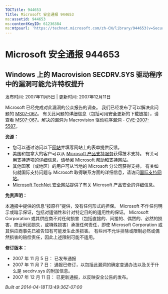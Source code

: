 ```yaml
---
TOCTitle: 944653
Title: Microsoft 安全通报 944653
ms:assetid: 944653
ms:contentKeyID: 61236384
ms:mtpsurl: 'https://technet.microsoft.com/zh-CN/library/944653(v=Security.10)'
---
```


Microsoft 安全通报 944653
=========================

Windows 上的 Macrovision SECDRV.SYS 驱动程序中的漏洞可能允许特权提升
--------------------------------------------------------------------

发布时间: 2007年11月5日 | 更新时间: 2007年12月11日

Microsoft 已经完成对此漏洞的公众报告的调查。 我们已经发布了可以解决此问题的 [MS07-067](http://technet.microsoft.com/security/bulletin/ms07-067)。 有关此问题的详细信息（包括可用安全更新的下载链接），请查看 [MS07-067](http://technet.microsoft.com/security/bulletin/ms07-067)。解决的漏洞为 Macrovision 驱动程序漏洞 - [CVE-2007-5587](http://www.cve.mitre.org/cgi-bin/cvename.cgi?name=cve-2007-5587)。

**资源：**

-   您可以通过访问以下[网站](https://support.microsoft.com/common/survey.aspx?scid=sw;en;1257&amp;showpage=1&amp;ws=technet&amp;sd=tech)并填写网站上的表单提供反馈。
-   美国和加拿大的客户可以从 [Microsoft 产品支持服务](http://go.microsoft.com/fwlink/?linkid=21131)获得技术支持。 有关可用支持选项的详细信息，请参阅 [Microsoft 帮助和支持网站](http://support.microsoft.com/default.aspx?ln=zh-cn)。
-   其他国家（或地区）的用户可从当地的 Microsoft 分公司获得支持。 有关如何就国际支持问题与 Microsoft 取得联系方面的详细信息，请访问[国际支持网站](http://go.microsoft.com/fwlink/?linkid=21155)。
-   [Microsoft TechNet 安全网站](http://go.microsoft.com/fwlink/?linkid=21132)提供了有关 Microsoft 产品安全的详细信息。

**免责声明：**

本通报中提供的信息“按原样”提供，没有任何形式的担保。 Microsoft 不作任何明示或暗示保证，包括对适销性和针对特定目的的适用性的保证。 Microsoft Corporation 或其供应商不对任何损害（包括直接的、间接的、偶然的、必然的损害，商业利润损失，或特殊损害）承担任何责任，即使 Microsoft Corporation 或其供应商事先已被告知有可能发生此类损害。 有些州不允许排除或限制必然或偶然损害的赔偿责任，因此上述限制可能不适用。

**修订版本：**

-   2007 年 11 月 5 日： 已发布通报
-   2007 年 11 月 7 日： 通报已修订，以包括此漏洞的确定变通办法以及关于什么是 secdrv.sys 的附加信息。
-   2007 年 12 月 11 日： 已更新通报，以反映安全公告的发布。

*Built at 2014-04-18T13:49:36Z-07:00*
